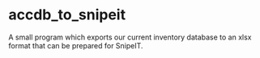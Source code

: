 # accdb_to_snipeit
A small program which exports our current inventory database to an xlsx format that can be prepared for SnipeIT.
